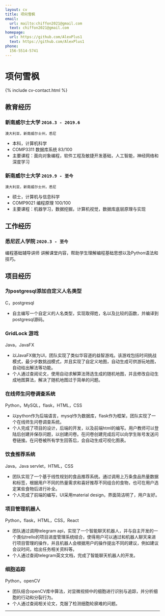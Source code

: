 ```yaml
---
layout: cv
title: 项何雪枫
email:
  url: mailto:chiffon2021@gmail.com
  text: chiffon2021@gmail.com
homepage:
  url: https://github.com/AlexPlus1
  text: https://github.com/AlexPlus1
phone:
  156-5514-5741  
---
```


# 项何雪枫

<!--
include contact information from the front matter
Supported arguments:
    - homepage: url, text
    - phone
    - email
-->

{% include cv-contact.html %}

## 教育经历

### **新南威尔士大学** `2016.3 - 2019.6`

```
澳大利亚，新南威尔士州，悉尼
```

- 本科，计算机科学
- COMP3311 数据库系统 83/100
- 主要课程：面向对象编程，软件工程及敏捷开发基础，人工智能，神经网络和深度学习 

### **新南威尔士大学** `2019.9 - 至今`

```
澳大利亚，新南威尔士州，悉尼
```

- 硕士，计算机与信息科学
- COMP9021 编程原理 100/100
- 主要课程：机器学习，数据挖掘，计算机视觉，数据库底层原理与实现


## 工作经历

### **悉尼匠人学院** `2020.3 - 至今`
编程基础辅导讲师
讲解课堂内容，帮助学生理解编程基础思想以及Python语法和技巧。



## 项目经历
### **为postgresql添加自定义人名类型**
C，postgresql
- 自主编写一个自定义的人名类型，实现取得姓，名以及比较的函数，并编译到postgresql源码。

### **GridLock 游戏**
Java，JavaFX
- 以JavaFX做为UI，团队实现了类似华容道的益智游戏。该游戏包括时间挑战模式，最少步数挑战模式，并且实现了自定义地图，自动生成可供游玩地图，自动给出解法等功能。
- 个人通过查阅论文，使用自动求解算法筛选生成的随机地图，并且修改自动生成地图算法，解决了随机地图过于简单的问题。

### **在线师生问卷调查系统**
Python，MySQL，flask，HTML，CSS
- 以python作为后端语言，mysql作为数据库，flask作为框架，团队实现了一个在线师生问卷调查系统。
- 个人完成了项目的设计，后端的开发，以及前端html的编写。用户教师可以登陆后创建并保存问题，以创建问卷。在问卷创建完成后可以向学生账号发送问卷链接。在问卷被所有学生回答后，会自动生成可视化图表。

### **饮食推荐系统**
Java，Java servlet，HTML，CSS
- 团队实现了一个基于线性规划的食品推荐系统。通过调用上万条食品热量数据和标签，根据用户不同的热量需求和喜好推荐不同组合的食物，也可在用户选定某些食物后进行补全。
- 个人完成了前端的编写，UI采用material design，界面简洁明了，用户友好。

### **项目管理机器人**
Python，flask，HTML，CSS，React
- 团队通过调用telegram api，实现了一个智能聊天机器人，并与自主开发的一个类似trello的项目进度管理系统结合，使得用户可以通过和机器人聊天来进行项目管理的操作，并且机器人会根据用户的操作提出不同的建议，例如建议会议时间，给出任务相关资料等。
- 个人通过查阅telegram英文文档，完成了智能聊天机器人的开发。

### **细胞追踪**
Python，openCV
- 团队结合openCV库中算法，对显微视频中的细胞进行识别与追踪，并分析细胞的行动和分裂行为。
- 个人通过查阅相关论文，克服了检测细胞轮廓难的问题。

---






<!-- ### Footer

Last updated: May 2013 -->
